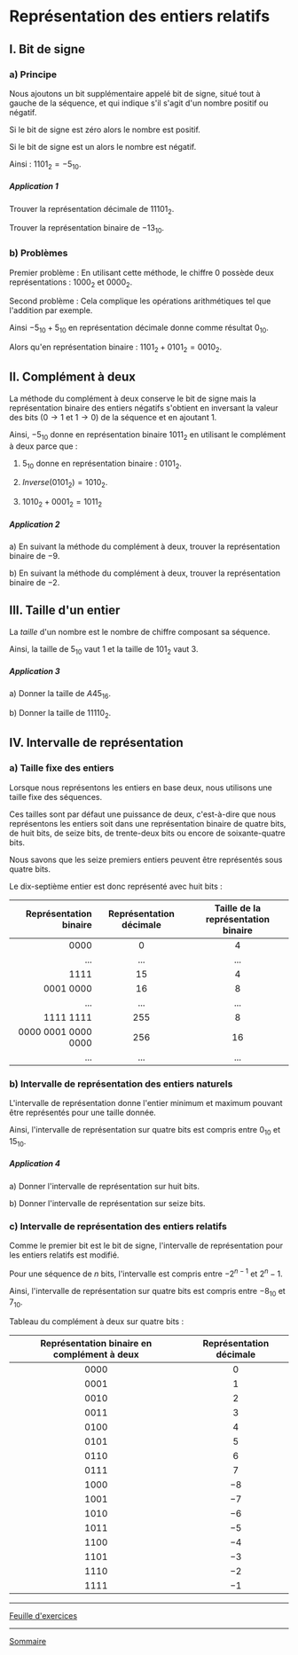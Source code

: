 # Représentation des entiers relatifs

## I. Bit de signe

### a) Principe

Nous ajoutons un bit supplémentaire appelé bit de signe, situé tout à gauche de la séquence, et qui indique s'il s'agit d'un nombre positif ou négatif.

Si le bit de signe est zéro alors le nombre est positif.

Si le bit de signe est un alors le nombre est négatif.

Ainsi : $1101_2 = -5_{10}$.

##### Application 1

Trouver la représentation décimale de $11101_2$.

Trouver la représentation binaire de $-13_{10}$.

### b) Problèmes

Premier problème : En utilisant cette méthode, le chiffre $0$ possède deux représentations : $1000_2$ et $0000_2$.

Second problème : Cela complique les opérations arithmétiques tel que l'addition par exemple.

Ainsi $-5_{10} + 5_{10}$ en représentation décimale donne comme résultat $0_{10}$.

Alors qu'en représentation binaire : $1101_2 + 0101_2 = 0010_2$.

## II. Complément à deux

La méthode du complément à deux conserve le bit de signe mais la représentation binaire des entiers négatifs s'obtient en inversant la valeur des bits ($0 \to 1$ et $1 \to 0$) de la séquence et en ajoutant $1$.

Ainsi, $-5_{10}$ donne en représentation binaire $1011_2$ en utilisant le complément à deux parce que :

1) $5_{10}$ donne en représentation binaire : $0101_2$.

2) $Inverse(0101_2) = 1010_2$.

3) $1010_2 + 0001_2 = 1011_2$

##### Application 2

a) En suivant la méthode du complément à deux, trouver la représentation binaire de $-9$.

b) En suivant la méthode du complément à deux, trouver la représentation binaire de $-2$.

## III. Taille d'un entier

La *taille* d'un nombre est le nombre de chiffre composant sa séquence.

Ainsi, la taille de $5_{10}$ vaut $1$ et la taille de $101_2$ vaut $3$.

##### Application 3

a) Donner la taille de $A45_{16}$.

b) Donner la taille de $11110_2$.

## IV. Intervalle de représentation

### a) Taille fixe des entiers

Lorsque nous représentons les entiers en base deux, nous utilisons une taille fixe des séquences.

Ces tailles sont par défaut une puissance de deux, c'est-à-dire que nous représentons les entiers soit dans une représentation binaire de quatre bits, de huit bits, de seize bits, de trente-deux bits ou encore de soixante-quatre bits.

Nous savons que les seize premiers entiers peuvent être représentés sous quatre bits.

Le dix-septième entier est donc représenté avec huit bits :

| Représentation binaire | Représentation décimale | Taille de la représentation binaire |
| ---: | :---: | :---: |
| $0000$ | $0$ | $4$ |
| ... | ... | ... |
| $1111$ | $15$ | $4$ |
| $0001$ $0000$ | $16$ | $8$ |
| ... | ... | ... |
| $1111$ $1111$ | $255$ | $8$ |
| $0000$ $0001$ $0000$ $0000$ | $256$ | $16$ |
| ... | ... | ... |

### b) Intervalle de représentation des entiers naturels

L'intervalle de représentation donne l'entier minimum et maximum pouvant être représentés pour une taille donnée.

Ainsi, l'intervalle de représentation sur quatre bits est compris entre $0_{10}$ et $15_{10}$.

##### Application 4

a) Donner l'intervalle de représentation sur huit bits.

b) Donner l'intervalle de représentation sur seize bits.

### c) Intervalle de représentation des entiers relatifs

Comme le premier bit est le bit de signe, l'intervalle de représentation pour les entiers relatifs est modifié.

Pour une séquence de $n$ bits, l'intervalle est compris entre $-2^{n-1}$ et $2^n-1$.

Ainsi, l'intervalle de représentation sur quatre bits est compris entre $-8_{10}$ et $7_{10}$.

Tableau du complément à deux sur quatre bits :

| Représentation binaire en complément à deux | Représentation décimale |
| :---: | :---: |
| $0000$ | $0$ |
| $0001$ | $1$ |
| $0010$ | $2$ |
| $0011$ | $3$ |
| $0100$ | $4$ |
| $0101$ | $5$ |
| $0110$ | $6$ |
| $0111$ | $7$ |
| $1000$ | $-8$ |
| $1001$ | $-7$ |
| $1010$ | $-6$ |
| $1011$ | $-5$ |
| $1100$ | $-4$ |
| $1101$ | $-3$ |
| $1110$ | $-2$ |
| $1111$ | $-1$ |
_______________

[Feuille d'exercices](./Exercices/Exercices_representation_des_entiers_relatifs.md)

_______________

[Sommaire](./../README.md)